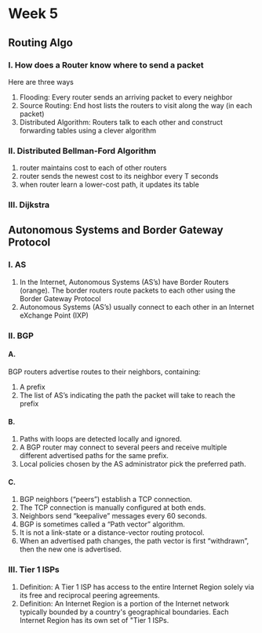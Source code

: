 # Week 5
## Routing Algo
### I. How does a Router know where to send a packet
Here are three ways
1. Flooding: Every router sends an arriving packet to every neighbor
2. Source Routing: End host lists the routers to visit along the way (in each packet)
3. Distributed Algorithm: Routers talk to each other and construct forwarding tables using a clever algorithm
### II. Distributed Bellman-Ford Algorithm
1. router maintains cost to each of other routers
2. router sends the newest cost to its neighbor every T seconds
3. when router learn a lower-cost path, it updates its table
### III. Dijkstra
## Autonomous Systems and Border Gateway Protocol
### I. AS
1. In the Internet, Autonomous Systems (AS’s) have Border Routers (orange). The border routers route packets to each other using the Border Gateway Protocol
2. Autonomous Systems (AS’s) usually connect to each other in an Internet eXchange Point (IXP)
### II. BGP
#### A. 
BGP routers advertise routes to their neighbors, containing:
1. A prefix
2. The list of AS’s indicating the path the packet will take to reach the prefix
#### B. 
1. Paths with loops are detected locally and ignored.
2. A BGP router may connect to several peers and receive multiple different advertised paths for the same prefix.
3. Local policies chosen by the AS administrator pick the preferred path.
#### C.
1. BGP neighbors (“peers”) establish a TCP connection.
2. The TCP connection is manually configured at both ends.
3. Neighbors send “keepalive” messages every 60 seconds.
4. BGP is sometimes called a “Path vector” algorithm.
5. It is not a link-state or a distance-vector routing protocol.
6. When an advertised path changes, the path vector is first “withdrawn”, then the new one is advertised.
### III. Tier 1 ISPs
1. Definition: A Tier 1 ISP has access to the entire Internet Region solely via its free and reciprocal peering agreements.
2. Definition: An Internet Region is a portion of the Internet network typically bounded by a country's geographical boundaries. Each Internet Region has its own set of "Tier 1 ISPs.

